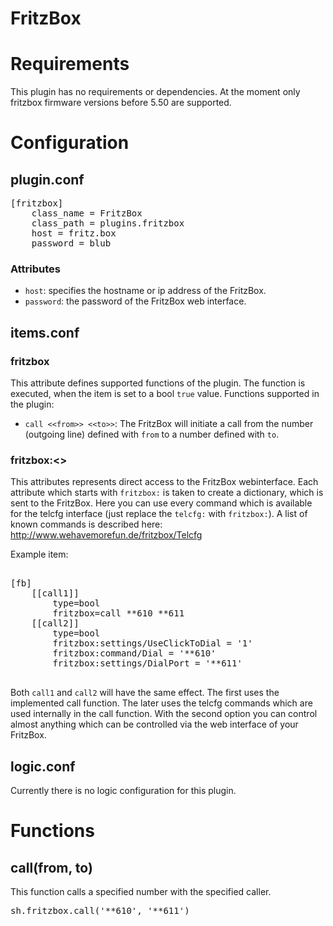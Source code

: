 # FritzBox

# Requirements
This plugin has no requirements or dependencies.
At the moment only fritzbox firmware versions before 5.50 are supported.

# Configuration

## plugin.conf
<pre>
[fritzbox]
    class_name = FritzBox
    class_path = plugins.fritzbox
    host = fritz.box
    password = blub
</pre>

### Attributes
  * `host`: specifies the hostname or ip address of the FritzBox.
  * `password`: the password of the FritzBox web interface.

## items.conf

### fritzbox
This attribute defines supported functions of the plugin. The function is executed, when the item is set to a bool `true` value.
Functions supported in the plugin:
 * `call <<from>> <<to>>`: The FritzBox will initiate a call from the number (outgoing line) defined with `from` to a number defined with `to`.

### fritzbox:<<telcfg>>
This attributes represents direct access to the FritzBox webinterface. Each attribute which starts with `fritzbox:` is taken to create a dictionary, which is sent to the FritzBox. Here you can use every command which is available for the telcfg interface (just replace the `telcfg:` with `fritzbox:`). A list of known commands is described here: http://www.wehavemorefun.de/fritzbox/Telcfg

Example item:

<pre>

[fb]
    [[call1]]
        type=bool
        fritzbox=call **610 **611
    [[call2]]
        type=bool
        fritzbox:settings/UseClickToDial = '1'
        fritzbox:command/Dial = '**610'
        fritzbox:settings/DialPort = '**611'

</pre>

Both `call1` and `call2` will have the same effect. The first uses the implemented call function. The later uses the telcfg commands which are used internally in the call function. With the second option you can control almost anything which can be controlled via the web interface of your FritzBox.

## logic.conf

Currently there is no logic configuration for this plugin.

# Functions

## call(from, to)
This function calls a specified number with the specified caller.
<pre>
sh.fritzbox.call('**610', '**611')
</pre>

